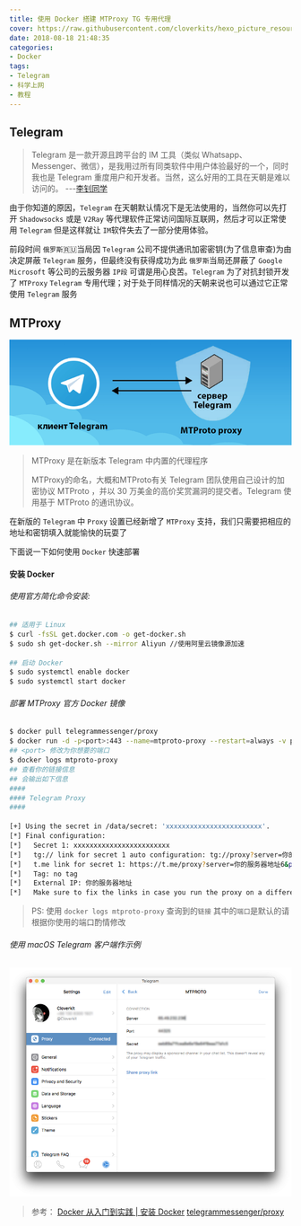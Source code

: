 ```yaml
---
title: 使用 Docker 搭建 MTProxy TG 专用代理
cover: https://raw.githubusercontent.com/cloverkits/hexo_picture_resource/master/picture/telegram_background.png
date: 2018-08-18 21:48:35
categories:
- Docker
tags:
- Telegram
- 科学上网
- 教程
---
```


## Telegram

> Telegram 是一款开源且跨平台的 IM 工具（类似 Whatsapp、Messenger、微信），是我用过所有同类软件中用户体验最好的一个，同时我也是 Telegram 重度用户和开发者。当然，这么好用的工具在天朝是难以访问的。 ---[李钊同学](https://zhuanlan.zhihu.com/p/25219007)

<!-- more -->

由于你知道的原因，`Telegram` 在天朝默认情况下是无法使用的，当然你可以先打开 `Shadowsocks` 或是 `V2Ray` 等代理软件正常访问国际互联网，然后才可以正常使用 `Telegram` 但是这样就让 `IM`软件失去了一部分使用体验。

前段时间 `俄罗斯`🇷🇺当局因 `Telegram` 公司不提供通讯加密密钥(为了信息审查)为由决定屏蔽 `Telegram` 服务，但最终没有获得成功为此 `俄罗斯`当局还屏蔽了 `Google` `Microsoft` 等公司的云服务器 `IP段` 可谓是用心良苦。`Telegram` 为了对抗封锁开发了 `MTProxy` `Telegram` 专用代理；对于处于同样情况的天朝来说也可以通过它正常使用 `Telegram` 服务

## MTProxy
![](https://raw.githubusercontent.com/cloverkits/hexo_picture_resource/master/picture/mtproxy_toVPS.png)
>MTProxy 是在新版本 Telegram 中内置的代理程序
>
>MTProxy的命名，大概和MTProto有关
Telegram 团队使用自己设计的加密协议 MTProto ，并以 30 万美金的高价奖赏漏洞的提交者。Telegram 使用基于 MTProto 的通讯协议。

在新版的 `Telegram` 中 `Proxy` 设置已经新增了 `MTProxy` 支持，我们只需要把相应的地址和密钥填入就能愉快的玩耍了

下面说一下如何使用 `Docker` 快速部署

#### 安装 Docker

###### 使用官方简化命令安装:
```bash
## 适用于 Linux
$ curl -fsSL get.docker.com -o get-docker.sh
$ sudo sh get-docker.sh --mirror Aliyun //使用阿里云镜像源加速

## 启动 Docker
$ sudo systemctl enable docker
$ sudo systemctl start docker

```

###### 部署 MTProxy 官方 Docker 镜像

```bash
$ docker pull telegrammessenger/proxy
$ docker run -d -p<port>:443 --name=mtproto-proxy --restart=always -v proxy-config:/data telegrammessenger/proxy:latest 
## <port> 修改为你想要的端口
$ docker logs mtproto-proxy
## 查看你的链接信息
## 会输出如下信息
####
#### Telegram Proxy
####

[+] Using the secret in /data/secret: 'xxxxxxxxxxxxxxxxxxxxxxxx'.
[*] Final configuration:
[*]   Secret 1: xxxxxxxxxxxxxxxxxxxxxxxx
[*]   tg:// link for secret 1 auto configuration: tg://proxy?server=你的服务器地址6&port=443&secret=xxxxxxxxxxxxxxxxxxxxxxxx
[*]   t.me link for secret 1: https://t.me/proxy?server=你的服务器地址6&port=443&secret=xxxxxxxxxxxxxxxxxxxxxxxx
[*]   Tag: no tag
[*]   External IP: 你的服务器地址
[*]   Make sure to fix the links in case you run the proxy on a different port.
```
>PS:
> 使用 `docker logs mtproto-proxy` 查询到的`链接`
>其中的`端口`是默认的请根据你使用的端口酌情修改

###### 使用 macOS Telegram 客户端作示例
![](https://raw.githubusercontent.com/cloverkits/hexo_picture_resource/master/picture/telegram-naive-proxy.png)

> 参考：
> [Docker 从入门到实践 | 安装 Docker](https://yeasy.gitbooks.io/docker_practice/install/)
> [telegrammessenger/proxy](https://hub.docker.com/r/telegrammessenger/proxy/)







